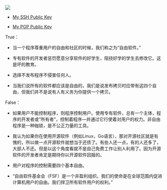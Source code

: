 
![](https://komarev.com/ghpvc/?username=SekiBetu)

- [My SSH Public Key](https://github.com/SekiBetu.keys)

- [My PGP Public Key](https://github.com/SekiBetu.gpg)

True：

- 当一个程序尊重用户的自由和社区的时候，我们称之为“自由软件。”

- 专有软件的开发者惩罚愿意分享软件的好学生，阻挠好学的学生去修改它。这是坏的教育。

- 选择不发布程序不侵害任何人。

- 当我们说所有的软件都应该是自由的，我们是说发布拷贝时应带有这四个自由，但我们并不是说有人有义务为你提供一个拷贝。

False：

- 如果用户不能控制程序，则程序控制用户。使用专有软件，总有一个主体，程序的开发者或“所有者”，控制着程序—并通过它行使着对用户的权力。非自由程序是一种枷锁，是不公正力量的工具。

- 我认为如果你在使用开源软件（例如Linux，Go语言），那对开源社区就是有愧的，所以做一点开源软件就想当于还债了。有些人还一点，有的人还多了，大部人不还。但是以这个角度看就不是自己免费工作让别人利用了。因为开源软件的开发者肯定是期待你以开源软件回报的。

- 用户对程序的控制需要四个基本自由。

- “自由软件基金会（FSF）是一个非盈利组织。我们的使命是在全球范围内促进计算机用户的自由。我们捍卫所有软件用户的权利。”

